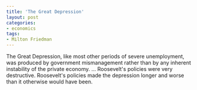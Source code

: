 ```yaml
---
title: 'The Great Depression'
layout: post
categories:
- economics
tags:
- Milton Friedman
---
```


The Great Depression, like most other periods of severe unemployment, was produced by government mismanagement rather than by any inherent instability of the private economy. ... Roosevelt's policies were very destructive. Roosevelt's policies made the depression longer and worse than it otherwise would have been.